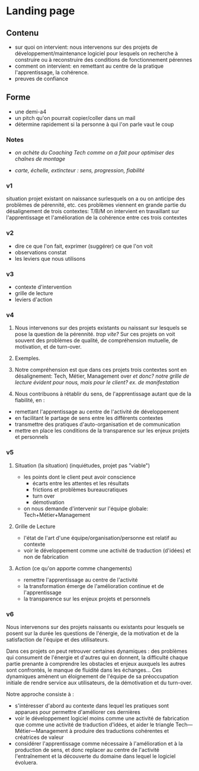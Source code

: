 # Landing page

## Contenu
- sur quoi on intervient: nous intervenons sur des projets de développement/maintenance logiciel pour lesquels on recherche à construire ou à reconstruire des conditions de fonctionnement pérennes 
- comment on intervient: en remettant au centre de la pratique l'apprentissage, la cohérence.
- preuves de confiance

## Forme

- une demi-a4
- un pitch qu'on pourrait copier/coller dans un mail
- détermine rapidement si la personne à qui l'on parle vaut le coup


### Notes

* *on achète du Coaching Tech comme on a fait pour optimiser des chaînes de montage*

* *carte, échelle, extincteur : sens, progression, fiabilité*


### v1
 situation projet existant on naissance surlesquels on a ou on anticipe des problèmes de pérennité, etc.
 ces problèmes viennent en grande partie du désalignement de trois contextes: T/B/M
 on intervient en travaillant sur l'apprentissage et l'amélioration de la cohérence entre ces trois contextes

### v2
- dire ce que l'on fait, exprimer (suggérer) ce que l'on voit
- observations constat
- les leviers que nous utilisons

### v3
- contexte d'intervention
- grille de lecture
- leviers d'action

### v4
1. Nous intervenons sur des projets existants ou naissant sur lesquels se pose la question de la pérennité. *trop vite?* Sur ces projets on voit souvent des problèmes de qualité, de compréhension mutuelle, de motivation, et de turn-over.

2. Exemples.


2. Notre compréhension est que dans ces projets trois contextes sont en désalignement: Tech, Métier, Management over 
*et donc?* *notre grille de lecture* *évident pour nous, mais pour le client?* *ex. de manifestation*

3. Nous contribuons à rétablir du sens, de l'apprentissage autant que de la fiabilité, en :
  - remettant l'apprentissage au centre de l'activité de développement
  - en facilitant le partage de sens entre les différents contextes
  - transmettre des pratiques d'auto-organisation et de communication
  - mettre en place les conditions de la transparence sur les enjeux projets et personnels



### v5
1. Situation (la situation)  (inquiétudes, projet pas "viable")
    - les points dont le client peut avoir conscience
        - écarts entre les attentes et les résultats
        - frictions et problèmes bureaucratiques
        - turn over
        - démotivation
    - on nous demande d'intervenir sur l'équipe globale: Tech+Métier+Management

2. Grille de Lecture
    - l'état de l'art d'une équipe/organisation/personne est relatif au contexte
    - voir le développement comme une activité de traduction (d'idées) et non de fabrication

3. Action (ce qu'on apporte comme changements)
    - remettre l'apprentissage au centre de l'activité
    - la transformation émerge de l'amélioration continue et de l'apprentissage
    - la transparence sur les enjeux projets et personnels

### v6

Nous intervenons sur des projets naissants ou existants pour lesquels se posent sur la durée les questions de l'énergie, de la motivation et de la satisfaction de l'équipe et des utilisateurs.

Dans ces projets on peut retrouver certaines dynamiques : des problèmes qui consument de l'énergie et d'autres qui en donnent, la difficulté chaque partie prenante à comprendre les obstacles et enjeux auxquels les autres sont confrontés, le manque de fluidité dans les échanges… Ces dynamiques amènent un éloignement de l'équipe de sa préoccupation initiale de rendre service aux utilisateurs, de la démotivation et du turn-over.

Notre approche consiste à :
- s'intéresser d'abord au contexte dans lequel les pratiques sont apparues pour permettre d'améliorer ces dernières
- voir le développement logiciel moins comme une activité de fabrication que comme une activité de traduction d'idées, et aider le triangle Tech—Métier—Management à produire des traductions cohérentes et créatrices de valeur
- considérer l'apprentissage comme nécessaire à l'amélioration et à la production de sens, et donc replacer au centre de l'activité l'entraînement et la découverte du domaine dans lequel le logiciel évoluera.


